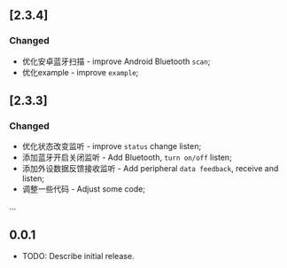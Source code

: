## [2.3.4]

### Changed

- 优化安卓蓝牙扫描 - improve Android Bluetooth `scan`;
- 优化example - improve `example`;

## [2.3.3] 

### Changed

- 优化状态改变监听 - improve `status` change listen;
- 添加蓝牙开启关闭监听 - Add Bluetooth, `turn on/off` listen;
- 添加外设数据反馈接收监听 - Add peripheral `data feedback`, receive and listen;
- 调整一些代码 - Adjust some code;

...

## 0.0.1

- TODO: Describe initial release.
